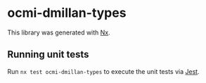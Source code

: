 # ocmi-dmillan-types

This library was generated with [Nx](https://nx.dev).

## Running unit tests

Run `nx test ocmi-dmillan-types` to execute the unit tests via [Jest](https://jestjs.io).
